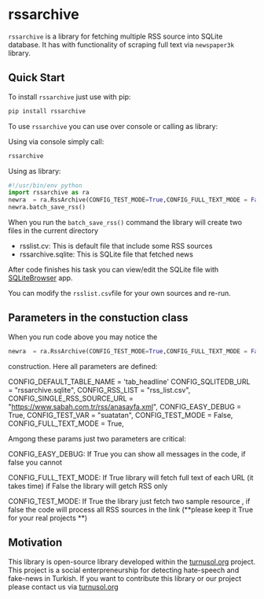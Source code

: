 # rssarchive

`rssarchive` is a library for fetching multiple RSS source into SQLite database. It has with functionality of scraping full text via `newspaper3k` library.

## Quick Start

To install `rssarchive` just use with pip:

```bash
pip install rssarchive
```

To use `rssarchive` you can use over console or calling as library:

Using via console simply call:

```bash
rssarchive
```

Using as library:

```python
#!/usr/bin/env python
import rssarchive as ra
newra  = ra.RssArchive(CONFIG_TEST_MODE=True,CONFIG_FULL_TEXT_MODE = False)
newra.batch_save_rss()
```

When you run the `batch_save_rss()` command the library will create two files in the current directory

- rsslist.cv: This is default file that include some RSS sources
- rssarchive.sqlite: This is SQLite file that fetched news

After code finishes his task you can view/edit the SQLite file with [SQLiteBrowser](https://sqlitebrowser.org/) app.

You can modify the `rsslist.csv`file for your own sources and re-run.

## Parameters in the constuction class

When you run code above you may notice the
```python
newra  = ra.RssArchive(CONFIG_TEST_MODE=True,CONFIG_FULL_TEXT_MODE = False)
```

construction. Here all parameters are defined:

CONFIG_DEFAULT_TABLE_NAME = 'tab_headline'
CONFIG_SQLITEDB_URL = "rssarchive.sqlite",
CONFIG_RSS_LIST = "rss_list.csv",
CONFIG_SINGLE_RSS_SOURCE_URL = "https://www.sabah.com.tr/rss/anasayfa.xml",
CONFIG_EASY_DEBUG = True,
CONFIG_TEST_VAR = "suatatan",
CONFIG_TEST_MODE = False,
CONFIG_FULL_TEXT_MODE = True,

Amgong these params just two parameters are critical:

CONFIG_EASY_DEBUG: If True you can show all messages in the code, if false you cannot

CONFIG_FULL_TEXT_MODE: If True library will fetch full text of each URL (it takes time) if False the library will getch RSS only

CONFIG_TEST_MODE: If True the library just fetch two sample resource , if false the code will process all RSS sources in the link (**please keep it True for your real projects **)

## Motivation

This library is open-source library developed within the [turnusol.org](turnusol.org) project. This project is a social enterpreneurship for detecting hate-speech and fake-news in Turkish. If you want to contribute this library or our project please contact us via [turnusol.org](turnusol.org)
